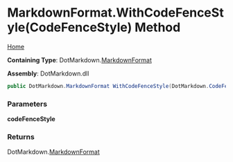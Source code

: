 # MarkdownFormat\.WithCodeFenceStyle\(CodeFenceStyle\) Method

[Home](../../../README.md)

**Containing Type**: DotMarkdown\.[MarkdownFormat](../README.md)

**Assembly**: DotMarkdown\.dll

```csharp
public DotMarkdown.MarkdownFormat WithCodeFenceStyle(DotMarkdown.CodeFenceStyle codeFenceStyle)
```

### Parameters

**codeFenceStyle**

### Returns

DotMarkdown\.[MarkdownFormat](../README.md)

